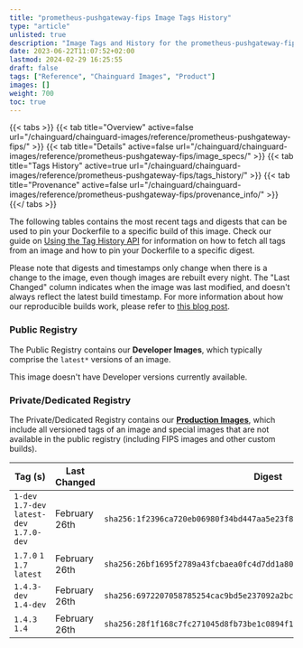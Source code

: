 ```yaml
---
title: "prometheus-pushgateway-fips Image Tags History"
type: "article"
unlisted: true
description: "Image Tags and History for the prometheus-pushgateway-fips Chainguard Image"
date: 2023-06-22T11:07:52+02:00
lastmod: 2024-02-29 16:25:55
draft: false
tags: ["Reference", "Chainguard Images", "Product"]
images: []
weight: 700
toc: true
---
```


{{< tabs >}}
{{< tab title="Overview" active=false url="/chainguard/chainguard-images/reference/prometheus-pushgateway-fips/" >}}
{{< tab title="Details" active=false url="/chainguard/chainguard-images/reference/prometheus-pushgateway-fips/image_specs/" >}}
{{< tab title="Tags History" active=true url="/chainguard/chainguard-images/reference/prometheus-pushgateway-fips/tags_history/" >}}
{{< tab title="Provenance" active=false url="/chainguard/chainguard-images/reference/prometheus-pushgateway-fips/provenance_info/" >}}
{{</ tabs >}}

The following tables contains the most recent tags and digests that can be used to pin your Dockerfile to a specific build of this image. Check our guide on [Using the Tag History API](/chainguard/chainguard-images/using-the-tag-history-api/) for information on how to fetch all tags from an image and how to pin your Dockerfile to a specific digest.

Please note that digests and timestamps only change when there is a change to the image, even though images are rebuilt every night. The "Last Changed" column indicates when the image was last modified, and doesn't always reflect the latest build timestamp. For more information about how our reproducible builds work, please refer to [this blog post](https://www.chainguard.dev/unchained/reproducing-chainguards-reproducible-image-builds).

### Public Registry
The Public Registry contains our **Developer Images**, which typically comprise the `latest*` versions of an image.

This image doesn't have Developer versions currently available.

### Private/Dedicated Registry
The Private/Dedicated Registry contains our **[Production Images](https://www.chainguard.dev/chainguard-images)**, which include all versioned tags of an image and special images that are not available in the public registry (including FIPS images and other custom builds).

| Tag (s)                                     | Last Changed  | Digest                                                                    |
|---------------------------------------------|---------------|---------------------------------------------------------------------------|
|  `1-dev` `1.7-dev` `latest-dev` `1.7.0-dev` | February 26th | `sha256:1f2396ca720eb06980f34bd447aa5e23f84fdd0c43300f5e74d7a777e3d804c1` |
|  `1.7.0` `1` `1.7` `latest`                 | February 26th | `sha256:26bf1695f2789a43fcbaea0fc4d7dd1a804fb7f0036c4d0a5e4542e80c6506a0` |
|  `1.4.3-dev` `1.4-dev`                      | February 26th | `sha256:6972207058785254cac9bd5e237092a2bc3e11562816fd4023524c346b8277e3` |
|  `1.4.3` `1.4`                              | February 26th | `sha256:28f1f168c7fc271045d8fb73be1c0894f15c0f4a865d8679225da64034b2f762` |


